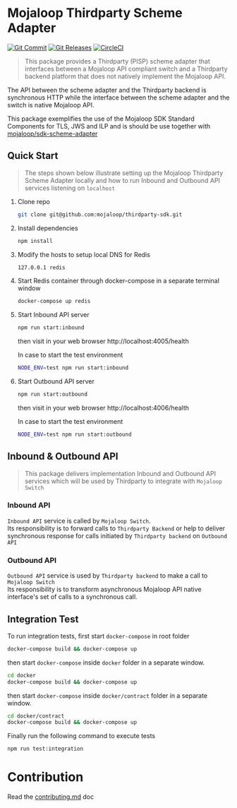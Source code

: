 # Mojaloop Thirdparty Scheme Adapter
[![Git Commit](https://img.shields.io/github/last-commit/mojaloop/thirdparty-sdk.svg?style=flat)](https://github.com/mojaloop/thirdparty-sdk/commits/master)
[![Git Releases](https://img.shields.io/github/release/mojaloop/thirdparty-sdk.svg?style=flat)](https://github.com/mojaloop/thirdparty-sdk/releases)
[![CircleCI](https://circleci.com/gh/mojaloop/thirdparty-sdk.svg?style=svg)](https://circleci.com/gh/mojaloop/thirdparty-sdk)

> This package provides a Thirdparty (PISP) scheme adapter that interfaces between a Mojaloop API compliant switch and a Thirdparty backend platform that does not natively implement the Mojaloop API.

The API between the scheme adapter and the Thirdparty backend is synchronous HTTP while the interface between the scheme adapter and the switch is native Mojaloop API.

This package exemplifies the use of the Mojaloop SDK Standard Components for TLS, JWS and ILP and is should be use together with [mojaloop/sdk-scheme-adapter](https://github.com/mojaloop/sdk-scheme-adapter)


## Quick Start
> The steps shown below illustrate setting up the Mojaloop Thirdparty Scheme Adapter locally and how to run Inbound  and Outbound API services listening on `localhost`

1. Clone repo
   ```bash
   git clone git@github.com:mojaloop/thirdparty-sdk.git
   ```
2. Install dependencies
   ```bash
   npm install
   ```
3. Modify the hosts to setup local DNS for Redis
   ```bash
   127.0.0.1 redis
   ```
4. Start Redis container through docker-compose in a separate terminal window
   ```bash
   docker-compose up redis
   ```
5. Start Inbound API server 
   ```bash
   npm run start:inbound
   ```
   then visit in your web browser http://localhost:4005/health
   
   In case to start the test environment
   ```bash
   NODE_ENV=test npm run start:inbound
   ```
6. Start Outbound API server
   ```bash
   npm run start:outbound
   ```
   then visit in your web browser http://localhost:4006/health

   In case to start the test environment
   ```bash
   NODE_ENV=test npm run start:outbound
   ```

## Inbound & Outbound API
> This package delivers implementation Inbound and Outbound API services which will be used by Thirdparty to integrate with `Mojaloop Switch`

### Inbound API
  `Inbound API` service is called by `Mojaloop Switch`.  
  Its responsibility is to forward calls to `Thirdparty Backend` or help to deliver synchronous response for calls initiated by `Thirdparty backend` on `Outbound API`

### Outbound API
  `Outbound API` service is used by `Thirdparty backend` to make a call to `Mojaloop Switch`  
  Its responsibility is to transform asynchronous Mojaloop API native interface's set of calls to a synchronous call.

## Integration Test
   To run integration tests, first start `docker-compose` in root folder

   ```bash
   docker-compose build && docker-compose up
   ```
   
   then start `docker-compose` inside `docker` folder in a separate window.
   ```bash
   cd docker
   docker-compose build && docker-compose up
   ```

   then start `docker-compose` inside `docker/contract` folder in a separate window.
   ```bash
   cd docker/contract
   docker-compose build && docker-compose up
   ```

   Finally run the following command to execute tests
   ```bash
   npm run test:integration
   ```

# Contribution
Read the [contributing.md](./contributing.md) doc
